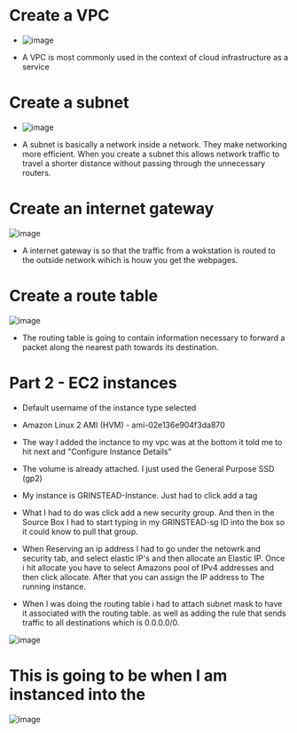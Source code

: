 # Create a VPC

* ![image](https://user-images.githubusercontent.com/59849834/136311627-c74adb85-2ecc-4c85-8d10-4edd84d80ad2.png)

* A VPC is most commonly used in the context of cloud infrastructure as a service



# Create a subnet


* ![image](https://user-images.githubusercontent.com/59849834/136313222-bccda115-ab25-41f6-a1dc-19744fd1fe54.png)

* A subnet is basically a network inside a network. They make networking more efficient. When you create a subnet this allows network traffic to travel a shorter distance without passing through the unnecessary routers.


# Create an internet gateway

![image](https://user-images.githubusercontent.com/59849834/136315870-04b1f8e4-4c70-4178-9552-e95219842af1.png)

* A internet gateway is so that the traffic from a wokstation is routed to the outside network wihich is houw you get the webpages.

# Create a route table


![image](https://user-images.githubusercontent.com/59849834/136316291-8a5e58ae-0a72-4aca-9437-fe2bab040a9d.png)

* The routing table is going to contain information necessary to forward a packet along the nearest path towards its destination.

# Part 2 - EC2 instances

* Default username of the instance type selected

* Amazon Linux 2 AMI (HVM) - ami-02e136e904f3da870

* The way I added the inctance to my vpc was at the bottom it told me to hit next and 
"Configure Instance Details"

* The volume is already attached. I just used the General Purpose SSD (gp2) 

* My instance is GRINSTEAD-Instance. Just had to click add a tag

* What I had to do was click add a new security group. And then in the Source Box I had
to start typing in my GRINSTEAD-sg ID into the box so it could know to pull that group.

* When Reserving an ip address I had to go under the netowrk and security tab, and select
elastic IP's and then allocate an Elastic IP. Once i hit allocate you have to select Amazons pool of IPv4 addresses and then click allocate. After that you can assign the IP address to
The running instance.

* When I was doing the routing table i had to attach subnet mask to have it associated with the routing table. as well as adding the rule that sends traffic to all destinations which is 0.0.0.0/0.

![image](https://user-images.githubusercontent.com/59849834/136489554-9c1f627b-8d41-40a5-b338-0026e3600e3d.png)



# This is going to be when I am instanced into the 

![image](https://user-images.githubusercontent.com/59849834/137232131-98bc7d2a-2511-4f58-9cac-79b0d379441e.png)




